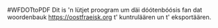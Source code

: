 #WFDOTtoPDF
Dit is 'n lütjet proogram um däi dóótenbóósis fan dat woordenbauk https://oostfraeisk.org t' kuntruläären un t' eksportäären.